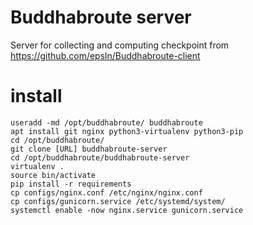 # Buddhabroute server

Server for collecting and computing checkpoint from https://github.com/epsln/Buddhabroute-client

# install
```
useradd -md /opt/buddhabroute/ buddhabroute
apt install git nginx python3-virtualenv python3-pip
cd /opt/buddhabroute/
git clone [URL] buddhabroute-server
cd /opt/buddhabroute/buddhabroute-server
virtualenv .
source bin/activate
pip install -r requirements
cp configs/nginx.conf /etc/nginx/nginx.conf
cp configs/gunicorn.service /etc/systemd/system/
systemctl enable -now nginx.service gunicorn.service
```
